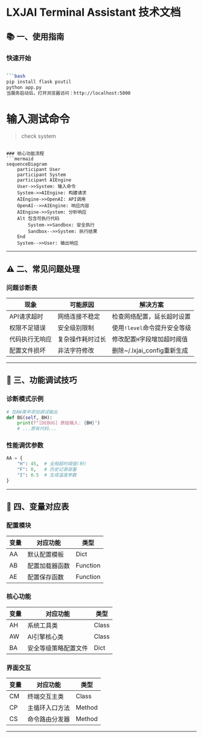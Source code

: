 # LXJAI Terminal Assistant 技术文档

## 📚 一、使用指南

### 快速开始
```bash

```bash
pip install flask psutil
python app.py
当服务启动后，打开浏览器访问：http://localhost:5000
```

# 输入测试命令
> check system
```

### 核心功能流程
```mermaid
sequenceDiagram
    participant User
    participant System
    participant AIEngine
    User->>System: 输入命令
    System->>AIEngine: 构建请求
    AIEngine->>OpenAI: API调用
    OpenAI-->>AIEngine: 响应内容
    AIEngine->>System: 分析响应
    Alt 包含可执行代码
        System->>Sandbox: 安全执行
        Sandbox-->>System: 执行结果
    End
    System-->>User: 输出响应
```

---

## ⚠ 二、常见问题处理

### 问题诊断表

| 现象                  | 可能原因                | 解决方案                     |
|-----------------------|-----------------------|----------------------------|
| API请求超时           | 网络连接不稳定          | 检查网络配置，延长超时设置       |
| 权限不足错误          | 安全级别限制            | 使用`!level`命令提升安全等级    |
| 代码执行无响应        | 复杂操作耗时过长        | 修改配置`H`字段增加超时阈值     |
| 配置文件损坏          | 非法字符修改           | 删除~/.lxjai_config重新生成    |

---

## 🔧 三、功能调试技巧

### 诊断模式示例
```python
# 在AW类中添加调试输出
def BG(self, BH):
    print(f"[DEBUG] 原始输入: {BH}") 
    # ...原有代码...
```

### 性能调优参数
```python
AA = {
    "H": 45,  # 全局超时阈值(秒)
    "F": 8,   # 历史记录容量
    "I": 0.5  # 生成温度参数
}
```

---

## 📖 四、变量对应表

### 配置模块
| 变量 | 对应功能                 | 类型     |
|------|-------------------------|---------|
| AA   | 默认配置模板             | Dict    |
| AB   | 配置加载器函数           | Function|
| AE   | 配置保存函数             | Function|

### 核心功能
| 变量 | 对应功能                 | 类型     |
|------|-------------------------|---------|
| AH   | 系统工具类               | Class   |
| AW   | AI引擎核心类             | Class   |
| BA   | 安全等级策略配置文件      | Dict    |

### 界面交互
| 变量 | 对应功能                 | 类型     |
|------|-------------------------|---------|
| CM   | 终端交互主类             | Class   |
| CP   | 主循环入口方法           | Method  |
| CS   | 命令路由分发器           | Method  |

---

